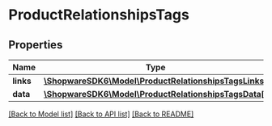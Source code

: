 # ProductRelationshipsTags

## Properties
Name | Type | Description | Notes
------------ | ------------- | ------------- | -------------
**links** | [**\ShopwareSDK6\Model\ProductRelationshipsTagsLinks**](ProductRelationshipsTagsLinks.md) |  | [optional] 
**data** | [**\ShopwareSDK6\Model\ProductRelationshipsTagsData[]**](ProductRelationshipsTagsData.md) |  | [optional] 

[[Back to Model list]](../../README.md#documentation-for-models) [[Back to API list]](../../README.md#documentation-for-api-endpoints) [[Back to README]](../../README.md)

